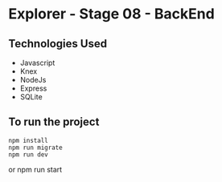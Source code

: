 # Explorer - Stage 08 - BackEnd
## Technologies Used
- Javascript
- Knex
- NodeJs
- Express
- SQLite

## To run the project
    npm install
    npm run migrate
    npm run dev
or
    npm run start